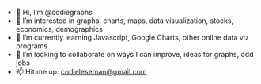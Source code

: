 - 👋 Hi, I’m @codiegraphs
- 👀 I’m interested in graphs, charts, maps, data visualization, stocks, economics, demographics
- 🌱 I’m currently learning Javascript, Google Charts, other online data viz programs
- 💞️ I’m looking to collaborate on ways I can improve, ideas for graphs, odd jobs
- 📫 Hit me up: codieleseman@gmail.com

<!---
codiegraphs/codiegraphs is a ✨ special ✨ repository because its `README.md` (this file) appears on your GitHub profile.
You can click the Preview link to take a look at your changes.
--->
